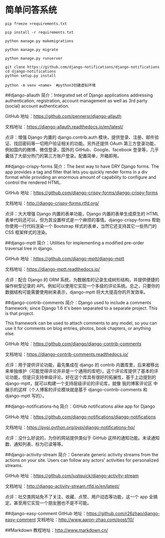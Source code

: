 # 简单问答系统

```
pip freeze >requirements.txt

pip install -r requirements.txt

python manage.py makemigrations

python manage.py migrate

python manage.py runserver

git clone https://github.com/django-notifications/django-notifications
cd django-notifications
python setup.py install

python -m venv <name>  #python3创建虚拟环境
```
##django-allauth
简介：Integrated set of Django applications addressing authentication, registration, account management as well as 3rd party (social) account authentication.

GitHub 地址：https://github.com/pennersr/django-allauth

文档地址：https://django-allauth.readthedocs.io/en/latest/

点评：增强 Django 内置的 django.contrib.auth 模块，提供登录、注册、邮件验证、找回密码等一切用户验证相关的功能。另外还提供 OAuth 第三方登录功能，例如国内的微博、微信登录，国外的 GitHub、Google、facebook 登录等，几乎囊括了大部分热门的第三方账户登录。配置简单，开箱即用。

##django-crispy-forms
简介：The best way to have DRY Django forms. The app provides a tag and filter that lets you quickly render forms in a div format while providing an enormous amount of capability to configure and control the rendered HTML.

GitHub 地址：https://github.com/django-crispy-forms/django-crispy-forms

文档地址：http://django-crispy-forms.rtfd.org/

点评：大大增强 Django 内置的表单功能，Django 内置的表单生成原生的 HTML 表单代码还可以，但为其设置样式是一个麻烦的事情。django-crispy-forms 帮助你使用一行代码渲染一个 Bootstrap 样式的表单，当然它还支持其它一些热门的 CSS 框架样式的渲染。

##django-mptt
简介：Utilities for implementing a modified pre-order traversal tree in django.

GitHub 地址：https://github.com/django-mptt/django-mptt

文档地址：https://django-mptt.readthedocs.io/

点评：配合 Django 的 ORM 系统，为数据库的记录生成树形结构，并提供便捷的操作树型记录的 API。例如可以使用它实现一个多级的评论系统。总之，只要你的数据结构可能需要使用树来表示，django-mptt 将大大提高你的开发效率。

##django-contrib-comments
简介：Django used to include a comments framework; since Django 1.6 it's been separated to a separate project. This is that project.

This framework can be used to attach comments to any model, so you can use it for comments on blog entries, photos, book chapters, or anything else.

GitHub 地址：https://github.com/django/django-contrib-comments

文档地址：https://django-contrib-comments.readthedocs.io/

点评：用于提供评论功能，最先集成在 django 的 contrib 内置库里，后来被移出来单独维护（可能觉得评论并非是一个通用的库吧）。这个评论库提供了基本的评论功能，但是只支持单级评论。好在这个库具有很好的拓展性，基于上边提到的 django-mptt，就可以构建一个支持层级评论的评论库，就像 我的博客评论区 中展示的这样（个人博客的评论模块就是基于 django-contrib-comments 和 django-mptt 写的）。

##django-notifications-hq
简介：GitHub notifications alike app for Django

GitHub 地址：https://github.com/django-notifications/django-notifications

文档地址：https://pypi.python.org/pypi/django-notifications-hq/

点评：没什么好说的，为你的网站提供类似于 GitHub 这样的通知功能。未读通知数、通知列表、标为已读等等。

##django-activity-stream
简介：Generate generic activity streams from the actions on your site. Users can follow any actors' activities for personalized streams.

GitHub 地址：https://github.com/justquick/django-activity-stream

文档地址：http://django-activity-stream.rtfd.io/en/latest/

点评：社交类网站免不了关注、收藏、点赞、用户动态等功能，这一个 app 全搞定。甚至用它实现一个朋友圈也不是不可能。

##django-easy-comment
GitHub 地址：https://github.com/r26zhao/django-easy-comment
文档地址：http://www.aaron-zhao.com/post/10/

##Markdown
教程地址：http://www.markdown.cn/
